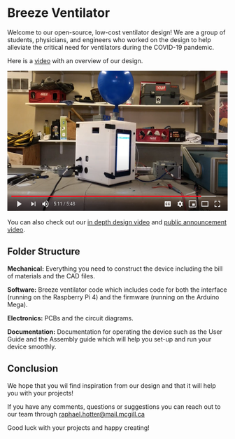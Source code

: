 #  Breeze Ventilator
Welcome to our open-source, low-cost ventilator design! We are a group of students, physicians, and engineers who worked on the design to help alleviate the critical need for ventilators during the COVID-19 pandemic.

Here is a [video](https://youtu.be/5ufh_80dSsk) with an overview of our design.

<p align="center">
  <a href="https://youtu.be/5ufh_80dSsk" target="_blank">
    <img alt="Play Introduction Video" src="media/youtube_thubnail.png" height="320">
  </a>
</p>

You can also check out our [in depth design video](https://youtu.be/dRpsoaCI0QA) and [public announcement video](https://youtu.be/4-jjhEgUjkQ).

## Folder Structure
**Mechanical:** Everything you need to construct the device including the bill of materials and the CAD files.

**Software:** Breeze ventilator code which includes code for both the interface (running on the Raspberry Pi 4) and the firmware (running on the Arduino Mega).

**Electronics:** PCBs and the circuit diagrams.

**Documentation:** Documentation for operating the device such as the User Guide and the Assembly guide which will help you set-up and run your device smoothly.

## Conclusion

We hope that you wil find inspiration from our design and that it will help you with your projects! 

If you have any comments, questions or suggestions you can reach out to our team through raphael.hotter@mail.mcgill.ca

Good luck with your projects and happy creating! 
